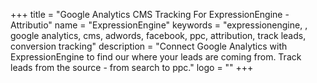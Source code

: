 +++
title = "Google Analytics CMS Tracking For ExpressionEngine - Attributio"
name = "ExpressionEngine"
keywords = "expressionengine, , google analytics, cms, adwords, facebook, ppc, attribution, track leads, conversion tracking"
description = "Connect Google Analytics with ExpressionEngine to find our where your leads are coming from. Track leads from the source - from search to ppc."
logo = ""
+++
